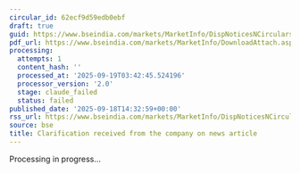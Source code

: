 ```yaml
---
circular_id: 62ecf9d59edb0ebf
draft: true
guid: https://www.bseindia.com/markets/MarketInfo/DispNoticesNCirculars.aspx?Noticeid={543AD685-4B5B-44F7-9B22-3144043D20E2}&noticeno=20250918-59&dt=09/18/2025&icount=59&totcount=63&flag=0
pdf_url: https://www.bseindia.com/markets/MarketInfo/DownloadAttach.aspx?id=20250918-59&attachedId=7b2dbcd3-9864-48a8-9db2-3b064edb7d41
processing:
  attempts: 1
  content_hash: ''
  processed_at: '2025-09-19T03:42:45.524196'
  processor_version: '2.0'
  stage: claude_failed
  status: failed
published_date: '2025-09-18T14:32:59+00:00'
rss_url: https://www.bseindia.com/markets/MarketInfo/DispNoticesNCirculars.aspx?Noticeid={543AD685-4B5B-44F7-9B22-3144043D20E2}&noticeno=20250918-59&dt=09/18/2025&icount=59&totcount=63&flag=0
source: bse
title: Clarification received from the company on news article
---
```


Processing in progress...